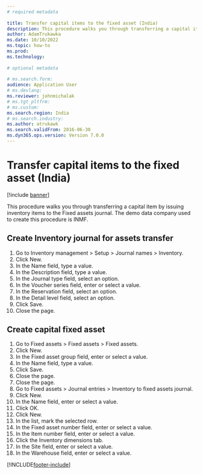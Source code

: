 ```yaml
--- 
# required metadata 
 
title: Transfer capital items to the fixed asset (India)
description: This procedure walks you through transferring a capital item by issuing inventory items to the Fixed assets journal. 
author: AdamTrukawka
ms.date: 10/10/2022
ms.topic: how-to 
ms.prod:  
ms.technology:  
 
# optional metadata 
 
# ms.search.form:   
audience: Application User 
# ms.devlang:  
ms.reviewer: johnmichalak
# ms.tgt_pltfrm:  
# ms.custom:  
ms.search.region: India
# ms.search.industry: 
ms.author: atrukawk
ms.search.validFrom: 2016-06-30 
ms.dyn365.ops.version: Version 7.0.0 
---
```

# Transfer capital items to the fixed asset (India)

[!include [banner](../../includes/banner.md)]

This procedure walks you through transferring a capital item by issuing inventory items to the Fixed assets journal. The demo data company used to create this procedure is INMF.


## Create Inventory journal for assets transfer
1. Go to Inventory management > Setup > Journal names > Inventory.
2. Click New.
3. In the Name field, type a value.
4. In the Description field, type a value.
5. In the Journal type field, select an option.
6. In the Voucher series field, enter or select a value.
7. In the Reservation field, select an option.
8. In the Detail level field, select an option.
9. Click Save.
10. Close the page.

## Create capital fixed asset
1. Go to Fixed assets > Fixed assets > Fixed assets.
2. Click New.
3. In the Fixed asset group field, enter or select a value.
4. In the Name field, type a value.
5. Click Save.
6. Close the page.
7. Close the page.
8. Go to Fixed assets > Journal entries > Inventory to fixed assets journal.
9. Click New.
10. In the Name field, enter or select a value.
11. Click OK.
12. Click New.
13. In the list, mark the selected row.
14. In the Fixed asset number field, enter or select a value.
15. In the Item number field, enter or select a value.
16. Click the Inventory dimensions tab.
17. In the Site field, enter or select a value.
18. In the Warehouse field, enter or select a value.



[!INCLUDE[footer-include](../../../includes/footer-banner.md)]
